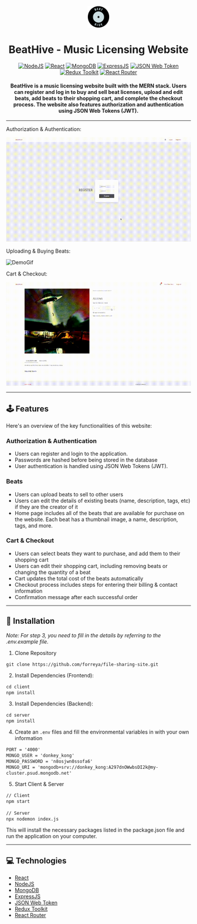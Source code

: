 <p align="center"><img alt="logo" src="https://github.com/forreya/music-licensing-website/blob/main/logo.png" width="60px" /></p>
<h1 align="center">BeatHive - Music Licensing Website</h1>

<p align="center">
  <a href="#"><img alt="NodeJS" src="https://img.shields.io/badge/Node.js-43853D?style=for-the-badge&logo=node.js&logoColor=white"></a>
  <a href="#"><img alt="React" src="https://img.shields.io/badge/react-%2320232a.svg?style=for-the-badge&logo=react&logoColor=%2361DAFB"></a>
  <a href="#"><img alt="MongoDB" src="https://img.shields.io/badge/MongoDB-4EA94B?style=for-the-badge&logo=mongodb&logoColor=white"></a>
  <a href="#"><img alt="ExpressJS" src="https://img.shields.io/badge/Express.js-404D59?style=for-the-badge"></a>
  <a href="#"><img alt="JSON Web Token" src="https://img.shields.io/badge/JWT-black?style=for-the-badge&logo=JSON%20web%20tokens"></a>
  <a href="#"><img alt="Redux Toolkit" src="https://img.shields.io/badge/redux-%23593d88.svg?style=for-the-badge&logo=redux&logoColor=white"></a>
  <a href="#"><img alt="React Router" src="https://img.shields.io/badge/React_Router-CA4245?style=for-the-badge&logo=react-router&logoColor=white"></a>
</p>

<h4 align="center">BeatHive is a music licensing website built with the MERN stack. Users can register and log in to buy and sell beat licenses, upload and edit beats, add beats to their shopping cart, and complete the checkout process. The website also features authorization and authentication using JSON Web Tokens (JWT).</h4>

---

Authorization & Authentication:

![DemoGif](https://github.com/forreya/music-licensing-website/blob/main/demo-1.gif)

Uploading & Buying Beats:

![DemoGif](https://github.com/forreya/music-licensing-website/blob/main/demo-2.gif)

Cart & Checkout:

![DemoGif](https://github.com/forreya/music-licensing-website/blob/main/demo-3.gif)

---

## 🕹️ Features

Here's an overview of the key functionalities of this website:

### Authorization & Authentication
- Users can register and login to the application.
- Passwords are hashed before being stored in the database
- User authentication is handled using JSON Web Tokens (JWT).

### Beats
- Users can upload beats to sell to other users
- Users can edit the details of existing beats (name, description, tags, etc) if they are the creator of it
- Home page includes all of the beats that are available for purchase on the website. Each beat has a thumbnail image, a name, description, tags, and more.

### Cart & Checkout
- Users can select beats they want to purchase, and add them to their shopping cart
- Users can edit their shopping cart, including removing beats or changing the quantity of a beat
- Cart updates the total cost of the beats automatically
- Checkout process includes steps for entering their billing & contact information
- Confirmation message after each successful order

---

## 💾 Installation

_Note: For step 3, you need to fill in the details by referring to the .env.example file._

1. Clone Repository

```
git clone https://github.com/forreya/file-sharing-site.git
```

2. Install Dependencies (Frontend):

```
cd client
npm install
```

3. Install Dependencies (Backend):

```
cd server
npm install
```

4. Create an `.env` files and fill the environmental variables in with your own information

```
PORT = '4000'
MONGO_USER = 'donkey_kong'
MONGO_PASSWORD = 'n8osjwn0ssofa6'
MONGO_URI = 'mongodb+srv://donkey_kong:A297dnOWwbsDI2k@my-cluster.psud.mongodb.net'
```
    
5. Start Client & Server

```
// Client
npm start

// Server
npx nodemon index.js
```

This will install the necessary packages listed in the package.json file and run the application on your computer.

---

## 💻 Technologies

- [React](https://react.dev/)
- [NodeJS](https://nodejs.org/)
- [MongoDB](https://www.mongodb.com/)
- [ExpressJS](https://expressjs.com/)
- [JSON Web Token](https://jwt.io/)
- [Redux Toolkit](https://redux-toolkit.js.org/)
- [React Router](https://reactrouter.com/en/main)


